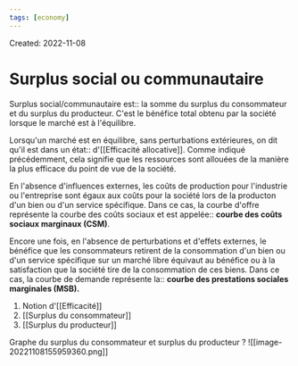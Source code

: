 ```yaml
---
tags: [economy]
---
```

Created: 2022-11-08

# Surplus social ou communautaire
Surplus social/communautaire est:: la somme du surplus du consommateur et du surplus du producteur. C'est le bénéfice total obtenu par la société lorsque le marché est à l'équilibre.
<!--SR:!2024-03-31,160,208-->

Lorsqu'un marché est en équilibre, sans perturbations extérieures, on dit qu'il est dans un état:: d'[[Efficacité allocative]]. Comme indiqué précédemment, cela signifie que les ressources sont allouées de la manière la plus efficace du point de vue de la société.
<!--SR:!2023-11-28,106,225-->

<!--SR:!2023-05-16,111,248-->

En l'absence d'influences externes, les coûts de production pour l'industrie ou l'entreprise sont égaux aux coûts pour la société lors de la producton d'un bien ou d'un service spécifique. Dans ce cas, la courbe d'offre représente la courbe des coûts sociaux et est appelée:: **courbe des coûts sociaux marginaux (CSM)**.
<!--SR:!2024-02-19,89,225-->

<!--SR:!2023-05-03,98,230-->
Encore une fois, en l'absence de perturbations et d'effets externes, le bénéfice que les consommateurs retirent de la consommation d'un bien ou d'un service spécifique sur un marché libre équivaut au bénéfice ou à la satisfaction que la société tire de la consommation de ces biens. Dans ce cas, la courbe de demande représente la:: **courbe des prestations sociales marginales (MSB).**
<!--SR:!2024-11-06,408,228-->

1. Notion d'[[Efficacité]]
2. [[Surplus du consommateur]]
3. [[Surplus du producteur]]


Graphe du surplus du consommateur et surplus du producteur
?
![[image-20221108155959360.png]]
<!--SR:!2023-11-29,69,210-->

